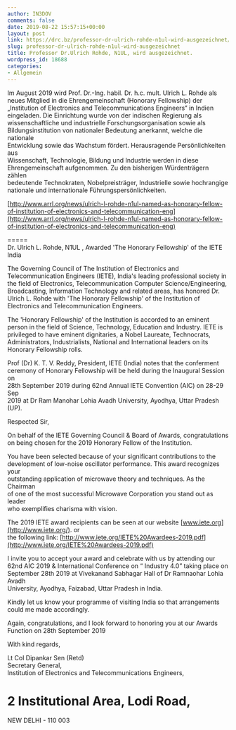 ```yaml
---
author: IN3DOV
comments: false
date: 2019-08-22 15:57:15+00:00
layout: post
link: https://drc.bz/professor-dr-ulrich-rohde-n1ul-wird-ausgezeichnet/
slug: professor-dr-ulrich-rohde-n1ul-wird-ausgezeichnet
title: Professor Dr.Ulrich Rohde, N1UL, wird ausgezeichnet.
wordpress_id: 18688
categories:
- Allgemein
---
```











Im August 2019 wird Prof. Dr.-Ing. habil. Dr. h.c. mult. Ulrich L. Rohde als  
neues Mitglied in die Ehrengemeinschaft (Honorary Fellowship) der  
„Institution of Electronics and Telecommunications Engineers“ in Indien  
eingeladen. Die Einrichtung wurde von der indischen Regierung als  
wissenschaftliche und industrielle Forschungsorganisation sowie als  
Bildungsinstitution von nationaler Bedeutung anerkannt, welche die nationale  
Entwicklung sowie das Wachstum fördert. Herausragende Persönlichkeiten aus  
Wissenschaft, Technologie, Bildung und Industrie werden in diese  
Ehrengemeinschaft aufgenommen. Zu den bisherigen Würdenträgern zählen  
bedeutende Technokraten, Nobelpreisträger, Industrielle sowie hochrangige  
nationale und internationale Führungspersönlichkeiten.







[http://www.arrl.org/news/ulrich-l-rohde-n1ul-named-as-honorary-fellow-of-institution-of-electronics-and-telecommunication-eng](http://www.arrl.org/news/ulrich-l-rohde-n1ul-named-as-honorary-fellow-of-institution-of-electronics-and-telecommunication-eng)













=====  
Dr. Ulrich L. Rohde, N1UL , Awarded 'The Honorary Fellowship' of the IETE  
India







The Governing Council of The Institution of Electronics and  
Telecommunication Engineers (IETE), India's leading professional society in  
the field of Electronics, Telecommunication Computer Science/Engineering,  
Broadcasting, Information Technology and related areas, has honored Dr.  
Ulrich L. Rohde with 'The Honorary Fellowship' of the Institution of  
Electronics and Telecommunication Engineers.







The 'Honorary Fellowship' of the Institution is accorded to an eminent  
person in the field of Science, Technology, Education and Industry. IETE is  
privileged to have eminent dignitaries, a Nobel Laureate, Technocrats,  
Administrators, Industrialists, National and International leaders on its  
Honorary Fellowship rolls.







Prof (Dr) K. T. V. Reddy, President, IETE (India) notes that the conferment  
ceremony of Honorary Fellowship will be held during the Inaugural Session on  
28th September 2019 during 62nd Annual IETE Convention (AIC) on 28-29 Sep  
2019 at Dr Ram Manohar Lohia Avadh University, Ayodhya, Uttar Pradesh (UP).































Respected Sir,







On behalf of the IETE Governing Council & Board of Awards, congratulations  
on being chosen for the 2019 Honorary Fellow of the Institution.







You have been selected because of your significant contributions to the  
development of low-noise oscillator performance. This award recognizes your  
outstanding application of microwave theory and techniques. As the Chairman  
of one of the most successful Microwave Corporation you stand out as leader  
who exemplifies charisma with vision.







The 2019 IETE award recipients can be seen at our website [www.iete.org](http://www.iete.org/). or  
the following link: [http://www.iete.org/IETE%20Awardees-2019.pdf](http://www.iete.org/IETE%20Awardees-2019.pdf)







I invite you to accept your award and celebrate with us by attending our  
62nd AIC 2019 & International Conference on “ Industry 4.0” taking place on  
September 28th 2019 at Vivekanand Sabhagar Hall of Dr Ramnaohar Lohia Avadh  
University, Ayodhya, Faizabad, Uttar Pradesh in India.







Kindly let us know your programme of visiting India so that arrangements  
could me made accordingly.







Again, congratulations, and I look forward to honoring you at our Awards  
Function on 28th September 2019







With kind regards,







Lt Col Dipankar Sen (Retd)  
Secretary General,  
Institution of Electronics and Telecommunications Engineers,  
# 2 Institutional Area, Lodi Road,  
NEW DELHI - 110 003



